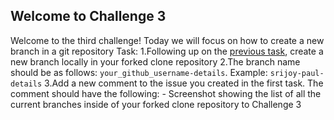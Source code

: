 ## Welcome to Challenge 3 
Welcome to the third challenge! 
Today we will focus on how to create a new branch in a git repository 
Task:
1.Following up on the [previous task](https://github.com/srijoy-paul/git-github-Practice-repo/blob/main/Challenges/challenge_2.md), create a new branch locally in your forked clone repository 
2.The branch name should be as follows: ``your_github_username-details``. Example: ``srijoy-paul-details`` 
3.Add a new comment to the issue you created in the first task. The comment should have the following: - 
Screenshot showing the list of all the current branches inside of your forked clone repository to Challenge 3
